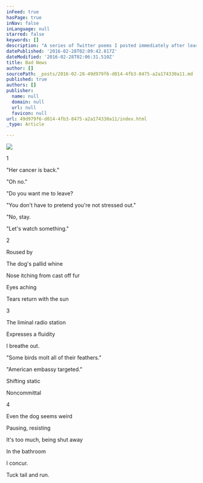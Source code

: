```yaml
---
inFeed: true
hasPage: true
inNav: false
inLanguage: null
starred: false
keywords: []
description: "A series of Twitter poems I posted immediately after learning that my mom's cancer had returned.  "
datePublished: '2016-02-28T02:09:42.817Z'
dateModified: '2016-02-28T02:06:31.510Z'
title: Bad News
author: []
sourcePath: _posts/2016-02-28-49d979f6-d014-4fb3-8475-a2a174330a11.md
published: true
authors: []
publisher:
  name: null
  domain: null
  url: null
  favicon: null
url: 49d979f6-d014-4fb3-8475-a2a174330a11/index.html
_type: Article

---
```

![](https://the-grid-user-content.s3-us-west-2.amazonaws.com/7c710e24-82da-468b-b096-2c8b7b396af6.JPG)

1

"Her cancer is back."

"Oh no."

"Do you want me to leave?

"You don't have to pretend you're not stressed out."

"No, stay.

"Let's watch something."

2

Roused by

The dog's pallid whine

Nose itching from cast off fur

Eyes aching

Tears return with the sun

3

The liminal radio station

Expresses a fluidity

I breathe out.

"Some birds molt all of their feathers."

"American embassy targeted."

Shifting static

Noncommittal

4

Even the dog seems weird

Pausing, resisting

It's too much, being shut away

In the bathroom

I concur. 

Tuck tail and run.